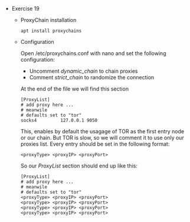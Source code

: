 - Exercise 19
  
  - ProxyChain installation
  
    ```
    apt install proxychains
    ```
  
  - Configuration

    Open /etc/proxychains.conf with nano and set the following configuration:
    
    - Uncomment *dynamic_chain* to chain proxies
    - Comment *strict_chain* to randomize the connection
    
    At the end of the file we will find this section
    
    ```
    [ProxyList]
    # add proxy here ...
    # meanwile
    # defaults set to "tor"
    socks4         127.0.0.1 9050
    ```
    
    This, enables by default the usagage of TOR as the first entry node or our chain. But TOR is slow, so we will comment it to use only our proxies list. Every entry should be set in the following format:
    
    ```
    <proxyType> <proxyIP> <proxyPort>
    ```
    
    So our *ProxyList* section should end up like this:
    
    ```
    [ProxyList]
    # add proxy here ...
    # meanwile
    # defaults set to "tor"
    <proxyType> <proxyIP> <proxyPort>
    <proxyType> <proxyIP> <proxyPort>
    <proxyType> <proxyIP> <proxyPort>
    <proxyType> <proxyIP> <proxyPort>
    ```
